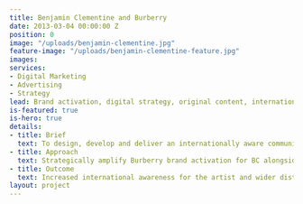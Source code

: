 ```yaml
---
title: Benjamin Clementine and Burberry
date: 2013-03-04 00:00:00 Z
position: 0
image: "/uploads/benjamin-clementine.jpg"
feature-image: "/uploads/benjamin-clementine-feature.jpg"
images: 
services:
- Digital Marketing
- Advertising
- Strategy
lead: Brand activation, digital strategy, original content, international marketing campaign for a Mercury Prize winning artist Benjamin Clementine and a leading fashion brand Burberry.
is-featured: true
is-hero: true
details:
- title: Brief
  text: To design, develop and deliver an internationally aware communications and marketing strategy for a Mercury Prize winning artist Benjamin Clementine and his collaboration with Burberry and their New York and Los Angeles fashion shows. 
- title: Approach
  text: Strategically amplify Burberry brand activation for BC alongside two catwalk, experiential activations, original content production (& launch) and further post campaign activations. Co join the dots with all deliverables including global communications and wider fashion PR. 
- title: Outcome
  text: Increased international awareness for the artist and wider distribution of the Burberry brand in the music space. New (primarily Asian) markets activated for Benjamin Clementine. Extremely engaged audiences both for Burberry and Benjamin Clementine conjoined with the new Burberry fashion collections.
layout: project
---
```


